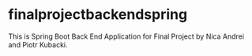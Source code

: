 # finalprojectbackendspring

This is Spring Boot Back End Application for Final Project by  Nica Andrei  and  Piotr Kubacki.

